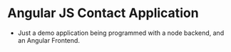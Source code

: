 # Angular JS Contact Application

- Just a demo application being programmed with a node backend, and an Angular Frontend.
